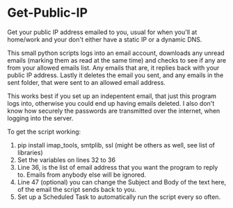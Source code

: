 # Get-Public-IP
Get your public IP address emailed to you, usual for when you'll at home/work and your don't either have a static IP or a dynamic DNS.

This small python scripts logs into an email account, downloads any unread emails (marking them as read at the same time) and checks to see if any are from your allowed emails list.  Any emails that are, it replies back with your public IP address.  Lastly it deletes the email you sent, and any emails in the sent folder, that were sent to an allowed email address.

This works best if you set up an indepentent email, that just this program logs into, otherwise you could end up having emails deleted.  I also don't know how securely the passwords are transmitted over the internet, when logging into the server.

To get the script working:
  1.  pip install imap_tools, smtplib, ssl (might be others as well, see list of libraries)
  2.  Set the variables on lines 32 to 36
  3.  Line 36, is the list of email address that you want the program to reply to.  Emails from anybody else will be ignored.
  4.  Line 47 (optional) you can change the Subject and Body of the text here, of the email the script sends back to you.
  5.  Set up a Scheduled Task to automatically run the script every so often.
